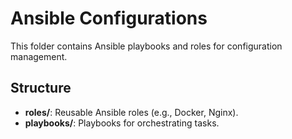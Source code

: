# Ansible Configurations

This folder contains Ansible playbooks and roles for configuration management.

## Structure
- **roles/**: Reusable Ansible roles (e.g., Docker, Nginx).
- **playbooks/**: Playbooks for orchestrating tasks.
